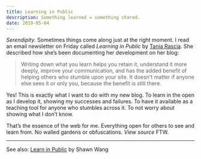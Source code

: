 ```yaml
---
title: Learning in Public
description: Something learned = something shared.
date: 2019-05-04
---
```

*Serendipity*. Sometimes things come along just at the right moment. I read an email newsletter on Friday called *Learning in Public* by [Tania Rascia](https://www.taniarascia.com). She described how she’s been documenting her development on her blog:

> Writing down what you learn helps you retain it, understand it more deeply, improve your communication, and has the added benefit of helping others who stumble upon your site. It doesn't matter if anyone else sees it or only you, because the benefit is still there. 

Yes! This is exactly what I want to do with my new blog. To learn in the open as I develop it, showing my successes and failures. To have it available as a teaching tool for anyone who stumbles across it. To not worry about showing what I don’t know. 

That’s the essence of the web for me. Everything open for others to see and learn from. No walled gardens or obfuscations. *View source* FTW. 

<hr>

See also: [Learn in Public](https://www.swyx.io/writing/learn-in-public/) by Shawn Wang